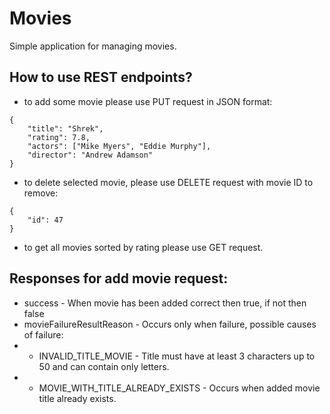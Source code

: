 # Movies

Simple application for managing movies.

## How to use REST endpoints?

* to add some movie please use PUT request in JSON format:

```
{
	"title": "Shrek",
	"rating": 7.8,
	"actors": ["Mike Myers", "Eddie Murphy"],
	"director": "Andrew Adamson"
}
```

* to delete selected movie, please use DELETE request with movie ID to remove:
```
{
	"id": 47
}
```

* to get all movies sorted by rating please use GET request.
  
## Responses for add movie request:
  * success - When movie has been added correct then true, if not then false
  * movieFailureResultReason - Occurs only when failure, possible causes of failure:
  * * INVALID_TITLE_MOVIE - Title must have at least 3 characters up to 50 and can contain only letters.
  * * MOVIE_WITH_TITLE_ALREADY_EXISTS - Occurs when added movie title already exists.
  
